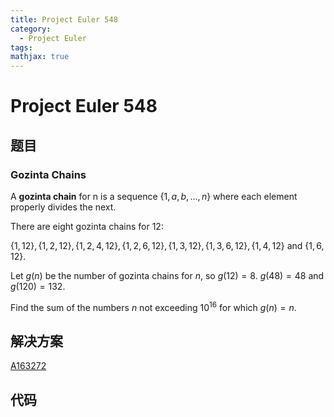 ```yaml
---
title: Project Euler 548
category:
  - Project Euler
tags:
mathjax: true
---
```

<escape><!-- more --></escape>




# Project Euler 548
## 题目
### Gozinta Chains

A **gozinta chain** for n is a sequence $\{1,a,b,\dots,n\}$ where each element properly divides the next.

There are eight gozinta chains for $12:$ 

$\{1,12\} ,\{1,2,12\}, \{1,2,4,12\}, \{1,2,6,12\}, \{1,3,12\}, \{1,3,6,12\}, \{1,4,12\}$ and $\{1,6,12\}$.

Let $g(n)$ be the number of gozinta chains for $n$, so $g(12)=8$. $g(48)=48$ and $g(120)=132$.

Find the sum of the numbers $n$ not exceeding $10^{16}$ for which $g(n)=n$.


## 解决方案

[A163272](https://oeis.org/A163272)

## 代码


